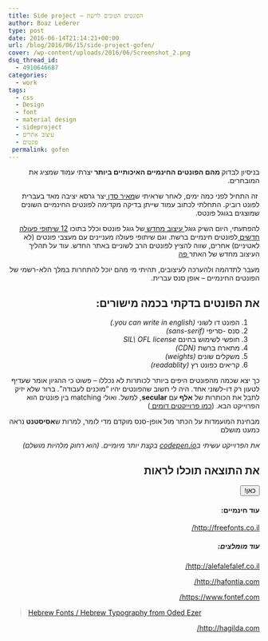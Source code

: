 ```yaml
---
title: Side project – הפונטים הטובים לרשת
author: Boaz Lederer
type: post
date: 2016-06-14T21:14:21+00:00
url: /blog/2016/06/15/side-project-gofen/
cover: /wp-content/uploads/2016/06/Screenshot_2.png
dsq_thread_id:
  - 4910646687
categories:
  - work
tags:
  - css
  - Design
  - font
  - material design
  - sideproject
  - עיצוב אתרים
  - פונטים
 permalink: gofen
---
```

<p dir="rtl">
  בניסיון לבדוק<strong> מהם הפונטים החינמיים האיכותיים ביותר </strong>יצרתי עמוד שמציג את המובחרים.
</p>

<p dir="rtl">
   זה התחיל לפני כמה ימים, לאחר שראיתי ש<a href="http://meirsadan.com/">מאיר סדן </a>יצר גרסא יציבה מאד בעברית לפונט רוביק. התחלתי לכתוב עמוד שייתן בדיקה מקדימה לפונטים החינמיים השונים שמוצגים בגוגל פונטס.
</p>

<p dir="rtl">
  להפתעתי, היום השיק גוגל<a href="https://fonts.google.com/"> עיצוב מחדש </a>של גוגל פונטס וכלל בתוכו <a href="http://alefalefalef.co.il/%D7%A4%D7%95%D7%A0%D7%98%D7%99%D7%9D-%D7%97%D7%99%D7%A0%D7%9E%D7%99%D7%99%D7%9D-%D7%91%D7%A2%D7%91%D7%A8%D7%99%D7%AA-%D7%91%D7%92%D7%95%D7%92%D7%9C-%D7%A4%D7%95%D7%A0%D7%98%D7%A1/">12 שיתופי פעולה חדשים </a>לפונטים חינמיים ברשת. וגם שיתופי פעולה מעניינים עם מעצבי פונטים (לא לאטיניים) אחרים, שווה להציץ לפונטים הרב לשוניים באתר החדש. עוד על תהליך העיצוב מחדש של האתר<a href="https://design.google.com/articles/reimagining-google-fonts/"> פה</a>
</p>

<p dir="rtl">
  מעבר לתדהמה ולהערכה לעיצובים, תהיתי מי מהם יוכל להתחרות במלך הלא-רשמי של הפונטים החינמיים &#8211; אופן סנס עברית.
</p>

<h2 dir="rtl">
  את הפונטים בדקתי בכמה מישורים:
</h2>

<ol dir="rtl">
  <li style="text-align: right;">
    הפונט דו לשוני <i>(you can write in english.)</i>
  </li>
  <li style="text-align: right;">
    סנס -סריפי <i>(sans-serif)</i>
  </li>
  <li style="text-align: right;">
    חופשי לשימוש בחינם <i>SIL\ OFL license</i>
  </li>
  <li style="text-align: right;">
    מתארח ברשת <i>(CDN)</i>
  </li>
  <li style="text-align: right;">
    משקלים שונים <i>(weights)</i>
  </li>
  <li style="text-align: right;">
    קריאים כפונט רץ <i>(readablity)</i>
  </li>
</ol>

<p dir="rtl">
  כך יצא שכמה מהפונטים היפים ביותר לכותרות לא נכללו &#8211; פשוט כי ההגיון אומר שעדיף לטעון רק דו-לשוני אחד. היה לי חשוב שהפונטים יהיו &#8220;מוכנים לעבודה&#8221;. ברור שלא יזיק לתבל את הכותרות של <strong>אלף </strong>עם <strong>secular</strong>, למשל. ואולי matching בין פונטים הוא הפרוייקט הבא. (<a href="http://fontpair.co/">כמו פרוייקטים דומים </a>)
</p>

<p dir="rtl">
  מבחינת המועמדות על הכתר מול אופן-סנס מוקדם מדי לומר, למרות ש<strong>אסיסטנט </strong>נראה כמעט מושלם
</p>

<p dir="rtl">
  <em>את הפרוייקט עשיתי ב<a href="http://codepen.io/Aniboaz/pen/JKGEvx">codepen.io</a> בקצת יותר מיומיים. (הוא רחוק מלהיות מושלם)</em>
</p>

<h2 dir="rtl">
  את התוצאה תוכלו לראות
</h2>

<p dir="rtl">
  <a href="http://www.aniboaz.co.il/sideproj/gofen/" target="_blank"><button class="fa fa-url">כאן!</button></a>
</p>

<h4 dir="rtl">
</h4>

<h4 dir="rtl">
</h4>

<h4 dir="rtl">
  עוד חינמיים:
</h4>

<p dir="rtl">
  <a href="http://freefonts.co.il/">http://freefonts.co.il/</a>
</p>

<h5 dir="rtl">
  עוד מומלצים:
</h5>

<p dir="rtl">
  <a href="http://alefalefalef.co.il/">http://alefalefalef.co.il/</a>
</p>

<p dir="rtl">
  <a href="http://hafontia.com/">http://hafontia.com/</a>
</p>

<p dir="rtl">
  <a href="https://www.fontef.com/">https://www.fontef.com/</a>
</p>

<blockquote data-secret="X8iQHltpUy" class="wp-embedded-content">
  <p>
    <a href="http://www.hebrewtypography.com/hebrew-fonts-typography/">Hebrew Fonts / Hebrew Typography from Oded Ezer</a>
  </p>
</blockquote>

<iframe class="wp-embedded-content" sandbox="allow-scripts" security="restricted" style="position: absolute; clip: rect(1px, 1px, 1px, 1px);" src="http://www.hebrewtypography.com/hebrew-fonts-typography/embed/#?secret=X8iQHltpUy" data-secret="X8iQHltpUy" width="600" height="338" title="&#8220;Hebrew Fonts / Hebrew Typography from Oded Ezer&#8221; &#8212; Hebrew Typography" frameborder="0" marginwidth="0" marginheight="0" scrolling="no"></iframe>

<p dir="rtl">
  <a href="http://hagilda.com/">http://hagilda.com/</a>
</p>